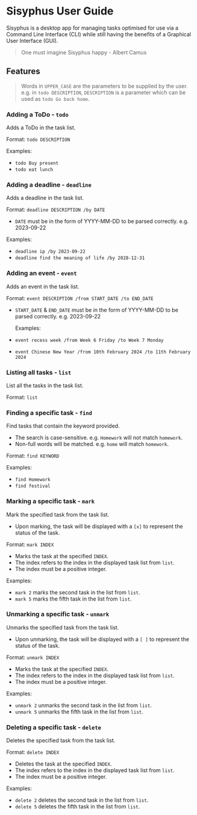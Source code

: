 # Sisyphus User Guide

Sisyphus is a desktop app for managing tasks optimised for use via a Command Line Interface (CLI) while still having the benefits of a Graphical User Interface (GUI).
>One must imagine Sisyphus happy - Albert Camus

## Features 

>Words in `UPPER_CASE` are the parameters to be supplied by the user.
e.g. in `todo DESCRIPTION`, `DESCRIPTION` is a parameter which can be used as `todo Go back home`.

### Adding a ToDo - `todo`

Adds a ToDo in the task list.

Format: `todo DESCRIPTION`

Examples:
* `todo Buy present`
* `todo eat lunch`

### Adding a deadline - `deadline`

Adds a deadline in the task list.

Format: `deadline DESCRIPTION /by DATE`
* `DATE` must be in the form of YYYY-MM-DD to be parsed correctly. e.g. 2023-09-22

Examples:
* `deadline ip /by 2023-09-22`
* `deadline find the meaning of life /by 2028-12-31`

### Adding an event - `event`

Adds an event in the task list.

Format: `event DESCRIPTION /from START_DATE /to END_DATE`
* `START_DATE` & `END_DATE` must be in the form of YYYY-MM-DD to be parsed correctly. e.g. 2023-09-22

  Examples:
* `event recess week /from Week 6 Friday /to Week 7 Monday`
* `event Chinese New Year /from 10th February 2024 /to 11th February 2024` 

### Listing all tasks - `list`

List all the tasks in the task list.

Format: `list`

### Finding a specific task - `find`

Find tasks that contain the keyword provided. 
* The search is case-sensitive. e.g. `Homework` will not match `homework`.
* Non-full words will be matched. e.g. `home` will match `homework`.

Format: `find KEYWORD`

Examples:
* `find Homework`
* `find festival`


### Marking a specific task - `mark`

Mark the specified task from the task list.
* Upon marking, the task will be displayed with a `[x]` to represent the status of the task.

Format: `mark INDEX`
* Marks the task at the specified `INDEX`.
* The index refers to the index in the displayed task list from `list`.
* The index must be a positive integer.

Examples:
* `mark 2` marks the second task in the list from `list`.
* `mark 5` marks the fifth task in the list from `list`.

### Unmarking a specific task - `unmark`

Unmarks the specified task from the task list.
* Upon unmarking, the task will be displayed with a `[ ]` to represent the status of the task.

Format: `unmark INDEX`
* Marks the task at the specified `INDEX`.
* The index refers to the index in the displayed task list from `list`.
* The index must be a positive integer.

Examples:
* `unmark 2` unmarks the second task in the list from `list`.
* `unmark 5` unmarks the fifth task in the list from `list`.
### Deleting a specific task - `delete`

Deletes the specified task from the task list.

Format: `delete INDEX`
* Deletes the task at the specified `INDEX`.
* The index refers to the index in the displayed task list from `list`.
* The index must be a positive integer.

Examples:
* `delete 2` deletes the second task in the list from `list`.
* `delete 5` deletes the fifth task in the list from `list`.

